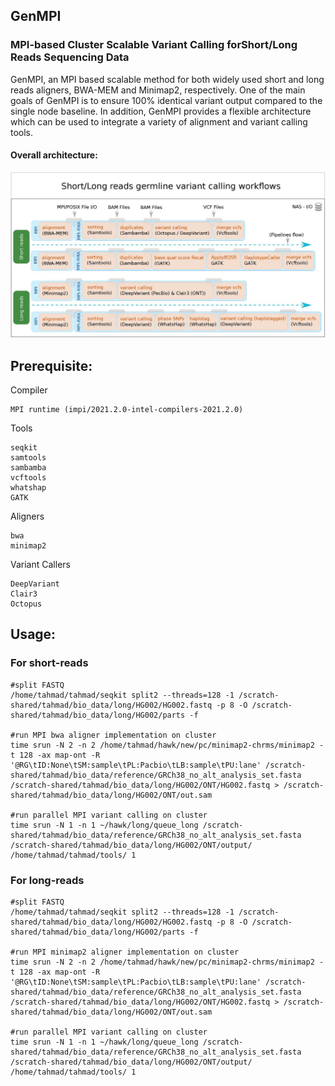 ## GenMPI
### MPI-based Cluster Scalable Variant Calling forShort/Long Reads Sequencing Data

GenMPI, an MPI based scalable method for both widely used short and long reads aligners, BWA-MEM and Minimap2, respectively. One of the main goals of GenMPI is to ensure 100% identical variant output compared to the single node baseline. In addition, GenMPI provides a flexible architecture which can be used to integrate a variety of alignment and variant calling tools. 

#### Overall architecture:

<img width="1373" alt="genmpi_architecture" src="genmpi_architecture.jpg">

## Prerequisite:
Compiler
```
MPI runtime (impi/2021.2.0-intel-compilers-2021.2.0)
```
Tools
```
seqkit
samtools
sambamba
vcftools
whatshap
GATK
```
Aligners
```
bwa
minimap2
```
Variant Callers
```
DeepVariant
Clair3
Octopus
```

## Usage:
### For short-reads 
```
#split FASTQ
/home/tahmad/tahmad/seqkit split2 --threads=128 -1 /scratch-shared/tahmad/bio_data/long/HG002/HG002.fastq -p 8 -O /scratch-shared/tahmad/bio_data/long/HG002/parts -f

#run MPI bwa aligner implementation on cluster
time srun -N 2 -n 2 /home/tahmad/hawk/new/pc/minimap2-chrms/minimap2 -t 128 -ax map-ont -R '@RG\tID:None\tSM:sample\tPL:Pacbio\tLB:sample\tPU:lane' /scratch-shared/tahmad/bio_data/reference/GRCh38_no_alt_analysis_set.fasta /scratch-shared/tahmad/bio_data/long/HG002/ONT/HG002.fastq > /scratch-shared/tahmad/bio_data/long/HG002/ONT/out.sam

#run parallel MPI variant calling on cluster
time srun -N 1 -n 1 ~/hawk/long/queue_long /scratch-shared/tahmad/bio_data/reference/GRCh38_no_alt_analysis_set.fasta /scratch-shared/tahmad/bio_data/long/HG002/ONT/output/ /home/tahmad/tahmad/tools/ 1
```
### For long-reads
```
#split FASTQ
/home/tahmad/tahmad/seqkit split2 --threads=128 -1 /scratch-shared/tahmad/bio_data/long/HG002/HG002.fastq -p 8 -O /scratch-shared/tahmad/bio_data/long/HG002/parts -f

#run MPI minimap2 aligner implementation on cluster
time srun -N 2 -n 2 /home/tahmad/hawk/new/pc/minimap2-chrms/minimap2 -t 128 -ax map-ont -R '@RG\tID:None\tSM:sample\tPL:Pacbio\tLB:sample\tPU:lane' /scratch-shared/tahmad/bio_data/reference/GRCh38_no_alt_analysis_set.fasta /scratch-shared/tahmad/bio_data/long/HG002/ONT/HG002.fastq > /scratch-shared/tahmad/bio_data/long/HG002/ONT/out.sam

#run parallel MPI variant calling on cluster
time srun -N 1 -n 1 ~/hawk/long/queue_long /scratch-shared/tahmad/bio_data/reference/GRCh38_no_alt_analysis_set.fasta /scratch-shared/tahmad/bio_data/long/HG002/ONT/output/ /home/tahmad/tahmad/tools/ 1
```
